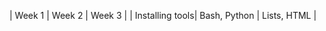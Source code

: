 |     Week 1      |     Week 2    |    Week 3    |
| Installing tools| Bash, Python  | Lists, HTML  |

